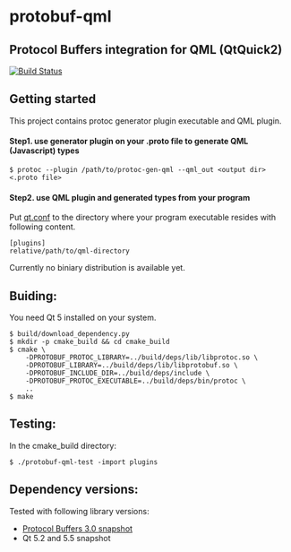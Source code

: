 protobuf-qml
============
Protocol Buffers integration for QML (QtQuick2)
---
[![Build Status](https://travis-ci.org/nsuke/protobuf-qml.svg?branch=master)](https://travis-ci.org/nsuke/protobuf-qml)

Getting started
---
This project contains protoc generator plugin executable and QML plugin.

#### Step1. use generator plugin on your .proto file to generate QML (Javascript) types
```
$ protoc --plugin /path/to/protoc-gen-qml --qml_out <output dir> <.proto file>
```
#### Step2. use QML plugin and generated types from your program

Put [qt.conf](http://doc.qt.io/qt-5/qt-conf.html) to the directory where your program executable resides with following content.
```
[plugins]
relative/path/to/qml-directory
```

Currently no biniary distribution is available yet.

Buiding:
---
You need Qt 5 installed on your system.
```
$ build/download_dependency.py
$ mkdir -p cmake_build && cd cmake_build
$ cmake \
    -DPROTOBUF_PROTOC_LIBRARY=../build/deps/lib/libprotoc.so \
    -DPROTOBUF_LIBRARY=../build/deps/lib/libprotobuf.so \
    -DPROTOBUF_INCLUDE_DIR=../build/deps/include \
    -DPROTOBUF_PROTOC_EXECUTABLE=../build/deps/bin/protoc \
    ..
$ make
```

Testing:
---
In the cmake_build directory:
```
$ ./protobuf-qml-test -import plugins
```

Dependency versions:
---
Tested with following library versions:
* [Protocol Buffers 3.0 snapshot](https://github.com/nsuke/protobuf-qml/releases/download/deps/protobuf3.tar.bz2)
* Qt 5.2 and 5.5 snapshot
